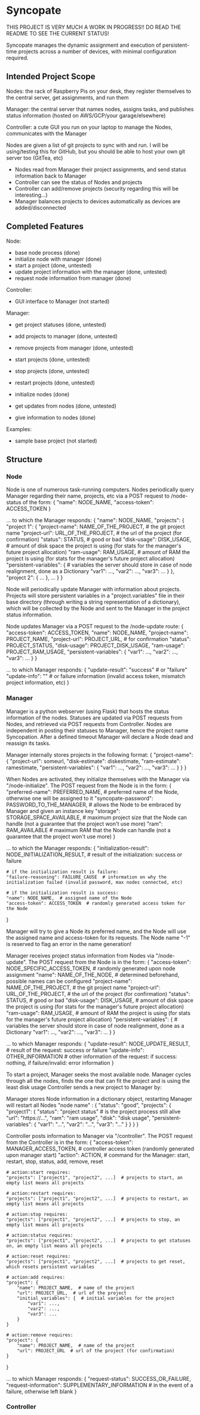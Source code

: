 # Syncopate

THIS PROJECT IS VERY MUCH A WORK IN PROGRESS!! DO READ THE README TO SEE THE CURRENT STATUS!

Syncopate manages the dynamic assignment and execution of persistent-time projects across a number of devices, with minimal configuration required.

## Intended Project Scope
Nodes: the rack of Raspberry Pis on your desk, they register themselves to the central server, get assignments, and run them

Manager: the central server that names nodes, assigns tasks, and publishes status information (hosted on AWS/GCP/your garage/elsewhere)

Controller: a cute GUI you run on your laptop to manage the Nodes, communicates with the Manager

Nodes are given a list of git projects to sync with and run. I will be using/testing this for GitHub, but you should be able to host your own git server too (GitTea, etc)
- Nodes read from Manager their project assignments, and send status information back to Manager
- Controller can see the status of Nodes and projects
- Controller can add/remove projects (security regarding this will be interesting...)
- Manager balances projects to devices automatically as devices are added/disconnected

## Completed Features
Node:
- base node process (done)
- initialize node with manager (done)
- start a project (done, untested)
- update project information with the manager (done, untested)
- request node information from manager (done)

Controller:
- GUI interface to Manager (not started)

Manager:
- get project statuses (done, untested)
- add projects to manager (done, untested)
- remove projects from manager (done, untested)
- start projects (done, untested)
- stop projects (done, untested)
- restart projects (done, untested)

- initialize nodes (done)
- get updates from nodes (done, untested)
- give information to nodes (done)

Examples:
- sample base project (not started)

## Structure

### Node
Node is one of numerous task-running computers. Nodes periodically query Manager regarding their name, projects, etc via a POST
request to /node-status of the form:
{
    "name": NODE_NAME,
    "access-token": ACCESS_TOKEN
}

... to which the Manager responds:
{
    "name": NODE_NAME,
    "projects": {
        "project 1": {
            "project-name": NAME_OF_THE_PROJECT,  # the git project name
            "project-url": URL_OF_THE_PROJECT,  # the url of the project (for confirmation)
            "status": STATUS,  # good or bad
            "disk-usage": DISK_USAGE,  # amount of disk space the project is using (for stats for the manager's future project allocation)
            "ram-usage": RAM_USAGE,  # amount of RAM the project is using (for stats for the manager's future project allocation)
            "persistent-variables": {  # variables the server should store in case of node realignment, done as a Dictionary
                "var1": ...,
                "var2": ...,
                "var3": ...
            }
        },
        "project 2": {
            ...
        },
        ...
    }
}

Node will periodically update Manager with information about projects. Projects will store persistent variables in a "project.variables" file in their base directory (through writing a string representation of a dictionary), which will be
collected by the Node and sent to the Manager in the project status information.

Node updates Manager via a POST request to the /node-update route:
{
    "access-token": ACCESS_TOKEN,
    "name": NODE_NAME,
    "project-name": PROJECT_NAME,
    "project-url": PROJECT_URL,  # for confirmation
    "status": PROJECT_STATUS,
    "disk-usage": PROJECT_DISK_USAGE,
    "ram-usage": PROJECT_RAM_USAGE,
    "persistent-variables": {
        "var1": ...,
        "var2": ...,
        "var3": ...
    }
}

... to which Manager responds:
{
    "update-result": "success"  # or "failure"
    "update-info": "" # or failure information (invalid access token, mismatch project information, etc)
}

### Manager
Manager is a python webserver (using Flask) that hosts the status information of the nodes. Statuses are updated via POST requests from Nodes, and retrieved via POST requests from Controller. Nodes are independent in posting their statuses to Manager, hence the project name Syncopation. After a defined timeout Manager will declare a Node dead and reassign its tasks.

Manager internally stores projects in the following format:
{
    "project-name": {
        "project-url": someurl,
        "disk-estimate": diskestimate,
        "ram-estimate": ramestimate,
        "persistent-variables": {
            "var1": ...,
            "var2": ...,
            "var3": ...
        }
    }
}

When Nodes are activated, they initialize themselves with the Manager via "/node-initialize". The POST request from the Node is in the form:
{
    "preferred-name": PREFERRED_NAME,  # preferred name of the Node, otherwise one will be assigned to it
    "syncopate-password": PASSWORD_TO_THE_MANAGER,  # allows the Node to be embraced by Manager and given an instance key
    "storage": STORAGE_SPACE_AVAILABLE,  # maximum project size that the Node can handle (not a guarantee that the project won't use more)
    "ram": RAM_AVAILABLE  # maximum RAM that the Node can handle (not a guarantee that the project won't use more)
}

... to which the Manager responds:
{
    "initialization-result": NODE_INITIALIZATION_RESULT,  # result of the initialization: success or failure
    
    # if the initialization result is failure:
    "failure-reasoning": FAILURE_CAUSE  # information on why the initialization failed (invalid password, max nodes connected, etc)
    
    # if the initialization result is success:
    "name": NODE_NAME,  # assigned name of the Node
    "access-token": ACCESS_TOKEN  # randomly generated access token for the Node
}

Manager will try to give a Node its preferred name, and the Node will use the assigned name and access-token for its requests.
The Node name "-1" is reserved to flag an error in the name generation!

Manager receives project status information from Nodes via "/node-update". The POST request from the Node is in the form:
{
    "access-token": NODE_SPECIFIC_ACCESS_TOKEN,  # randomly generated upon node assignment
    "name": NAME_OF_THE_NODE,  # determined beforehand, possible names can be configured
    "project-name": NAME_OF_THE_PROJECT,  # the git project name
    "project-url": URL_OF_THE_PROJECT,  # the url of the project (for confirmation)
    "status": STATUS,  # good or bad
    "disk-usage": DISK_USAGE,  # amount of disk space the project is using (for stats for the manager's future project allocation)
    "ram-usage": RAM_USAGE,  # amount of RAM the project is using (for stats for the manager's future project allocation)
    "persistent-variables": {  # variables the server should store in case of node realignment, done as a Dictionary
        "var1": ...,
        "var2": ...,
        "var3": ...
    }
}

... to which Manager responds:
{
    "update-result": NODE_UPDATE_RESULT,  # result of the request: success or failure
    "update-info": OTHER_INFORMATION  # other information of the request: if success: nothing, if failure/invalid: error information
}


To start a project, Manager seeks the most available node. Manager cycles through all the nodes, finds the one that can fit the project and is using the least disk usage
Controller sends a new project to Manager by:


Manager stores Node information in a dictionary object, restarting Manager will restart all Nodes
"node name" : {
    "status": "good",
    "projects": {
        "project1": {
            "status": "project status"  # is the project process still alive
            "url": "https://...",
            "ram": "ram usage",
            "disk": "disk usage",
            "persistent-variables": {
                "var1": "...",
                "var2": "...",
                "var3": "..."
            }
        }
    }
}


Controller posts information to Manager via "/controller". The POST request from the Controller is in the form:
{
    "access-token": MANAGER_ACCESS_TOKEN,  # controller access token (randomly generated upon manager start)
    "action": ACTION,  # command for the Manager: start, restart, stop, status, add, remove, reset
    
    # action:start requires:
    "projects": ["project1", "project2", ...]  # projects to start, an empty list means all projects
    
    # action:restart requires:
    "projects": ["project1", "project2", ...]  # projects to restart, an empty list means all projects

    # action:stop requires:
    "projects": ["project1", "project2", ...]  # projects to stop, an empty list means all projects

    # action:status requires:
    "projects": ["project1", "project2", ...]  # projects to get statuses on, an empty list means all projects

    # action:reset requires:
    "projects": ["project1", "project2", ...]  # projects to get reset, which resets persistent variables

    # action:add requires:
    "project": {
        "name": PROJECT_NAME,  # name of the project
        "url": PROJECT_URL,  # url of the project
        "initial_variables": {  # initial variables for the project
            "var1": ...,
            "var2": ...,
            "var3": ...
        }
    }

    # action:remove requires:
    "project": {
        "name": PROJECT_NAME,  # name of the project
        "url": PROJECT_URL  # url of the project (for confirmation)
    }
}

... to which Manager responds:
{
    "request-status": SUCCESS_OR_FAILURE,
    "request-information": SUPPLEMENTARY_INFORMATION  # in the event of a failure, otherwise left blank
}


### Controller

